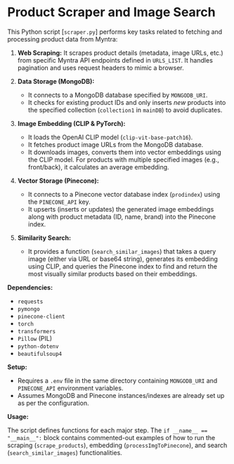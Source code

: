 # Product Scraper and Image Search

This Python script [`scraper.py`] performs key tasks related to fetching and processing product data from Myntra:

1.  **Web Scraping:** It scrapes product details (metadata, image URLs, etc.) from specific Myntra API endpoints defined in `URLS_LIST`. It handles pagination and uses request headers to mimic a browser.

2.  **Data Storage (MongoDB):**

    - It connects to a MongoDB database specified by `MONGODB_URI`.
    - It checks for existing product IDs and only inserts _new_ products into the specified collection (`collection1` in `mainDB`) to avoid duplicates.

3.  **Image Embedding (CLIP & PyTorch):**

    - It loads the OpenAI CLIP model (`clip-vit-base-patch16`).
    - It fetches product image URLs from the MongoDB database.
    - It downloads images, converts them into vector embeddings using the CLIP model. For products with multiple specified images (e.g., front/back), it calculates an average embedding.

4.  **Vector Storage (Pinecone):**
    - It connects to a Pinecone vector database index (`prodindex`) using the `PINECONE_API` key.
    - It upserts (inserts or updates) the generated image embeddings along with product metadata (ID, name, brand) into the Pinecone index.
5.  **Similarity Search:**
    - It provides a function (`search_similar_images`) that takes a query image (either via URL or base64 string), generates its embedding using CLIP, and queries the Pinecone index to find and return the most visually similar products based on their embeddings.

**Dependencies:**

- `requests`
- `pymongo`
- `pinecone-client`
- `torch`
- `transformers`
- `Pillow` (PIL)
- `python-dotenv`
- `beautifulsoup4`

**Setup:**

- Requires a `.env` file in the same directory containing `MONGODB_URI` and `PINECONE_API` environment variables.
- Assumes MongoDB and Pinecone instances/indexes are already set up as per the configuration.

**Usage:**

The script defines functions for each major step. The `if __name__ == "__main__":` block contains commented-out examples of how to run the scraping (`scrape_products`), embedding (`processImgToPinecone`), and search (`search_similar_images`) functionalities.
